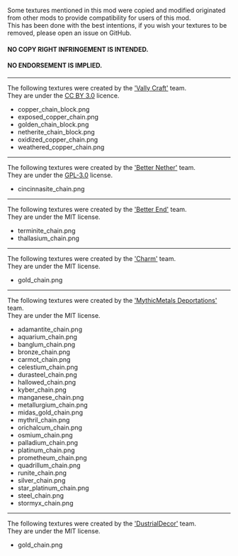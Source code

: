 Some textures mentioned in this mod were copied and modified originated from other mods to provide compatibility for users of this mod.  
This has been done with the best intentions, if you wish your textures to be removed,
please open an issue on GitHub.

#### NO COPY RIGHT INFRINGEMENT IS INTENDED.
#### NO ENDORSEMENT IS IMPLIED.

---

The following textures were created by the ['Vally Craft'](https://github.com/ValleyCraft-Dev-Team/ValleyCraft) team.  
They are under the [CC BY 3.0](ttps://creativecommons.org/licenses/by/3.0/) licence.

 - copper_chain_block.png
 - exposed_copper_chain.png
 - golden_chain_block.png
 - netherite_chain_block.png
 - oxidized_copper_chain.png
 - weathered_copper_chain.png

---

The following textures were created by the ['Better Nether'](https://github.com/paulevsGitch/BetterNether) team.  
They are under the [GPL-3.0](https://www.gnu.org/licenses/gpl-3.0.txt) license.

 - cincinnasite_chain.png

---

The following textures were created by the ['Better End'](https://github.com/paulevsGitch/BetterEnd) team.  
They are under the MIT license.

 - terminite_chain.png
 - thallasium_chain.png

---

The following textures were created by the ['Charm'](https://github.com/svenhjol/Charm) team.  
They are under the MIT license.

 - gold_chain.png

---

The following textures were created by the ['MythicMetals Deportations'](https://github.com/Noaaan/MythicMetalsDecorations) team.  
They are under the MIT license.

- adamantite_chain.png
- aquarium_chain.png
- banglum_chain.png
- bronze_chain.png
- carmot_chain.png
- celestium_chain.png
- durasteel_chain.png 
- hallowed_chain.png 
- kyber_chain.png 
- manganese_chain.png 
- metallurgium_chain.png 
- midas_gold_chain.png 
- mythril_chain.png 
- orichalcum_chain.png 
- osmium_chain.png 
- palladium_chain.png 
- platinum_chain.png 
- prometheum_chain.png 
- quadrillum_chain.png 
- runite_chain.png 
- silver_chain.png 
- star_platinum_chain.png 
- steel_chain.png 
- stormyx_chain.png

---

The following textures were created by the ['DustrialDecor'](https://github.com/Slomaxonical-907/Dustrial-Decor-Fabric) team.  
They are under the MIT license.


- gold_chain.png
